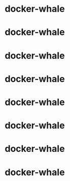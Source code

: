 # docker-whale
# docker-whale
# docker-whale
# docker-whale
# docker-whale
# docker-whale
# docker-whale
# docker-whale
